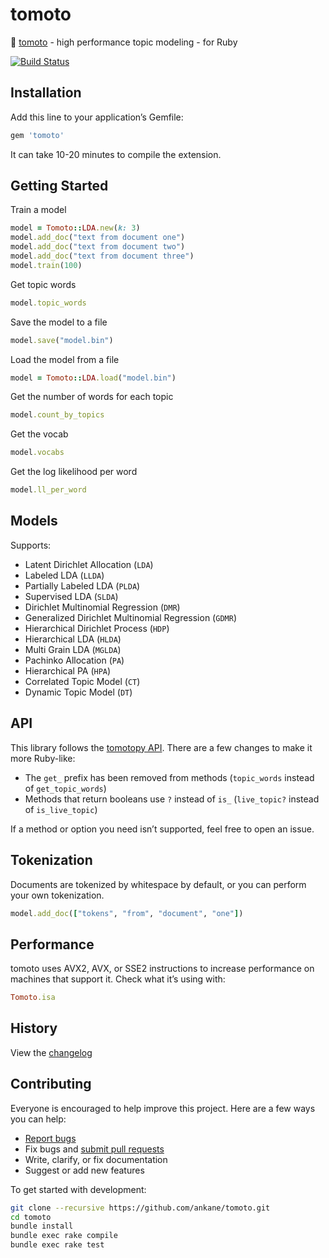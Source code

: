 # tomoto

:tomato: [tomoto](https://github.com/bab2min/tomotopy) - high performance topic modeling - for Ruby

[![Build Status](https://travis-ci.org/ankane/tomoto.svg?branch=master)](https://travis-ci.org/ankane/tomoto)

## Installation

Add this line to your application’s Gemfile:

```ruby
gem 'tomoto'
```

It can take 10-20 minutes to compile the extension.

## Getting Started

Train a model

```ruby
model = Tomoto::LDA.new(k: 3)
model.add_doc("text from document one")
model.add_doc("text from document two")
model.add_doc("text from document three")
model.train(100)
```

Get topic words

```ruby
model.topic_words
```

Save the model to a file

```ruby
model.save("model.bin")
```

Load the model from a file

```ruby
model = Tomoto::LDA.load("model.bin")
```

Get the number of words for each topic

```ruby
model.count_by_topics
```

Get the vocab

```ruby
model.vocabs
```

Get the log likelihood per word

```ruby
model.ll_per_word
```

## Models

Supports:

- Latent Dirichlet Allocation (`LDA`)
- Labeled LDA (`LLDA`)
- Partially Labeled LDA (`PLDA`)
- Supervised LDA (`SLDA`)
- Dirichlet Multinomial Regression (`DMR`)
- Generalized Dirichlet Multinomial Regression (`GDMR`)
- Hierarchical Dirichlet Process (`HDP`)
- Hierarchical LDA (`HLDA`)
- Multi Grain LDA (`MGLDA`)
- Pachinko Allocation (`PA`)
- Hierarchical PA (`HPA`)
- Correlated Topic Model (`CT`)
- Dynamic Topic Model (`DT`)

## API

This library follows the [tomotopy API](https://bab2min.github.io/tomotopy/v0.9.0/en/). There are a few changes to make it more Ruby-like:

- The `get_` prefix has been removed from methods (`topic_words` instead of `get_topic_words`)
- Methods that return booleans use `?` instead of `is_`  (`live_topic?` instead of `is_live_topic`)

If a method or option you need isn’t supported, feel free to open an issue.

## Tokenization

Documents are tokenized by whitespace by default, or you can perform your own tokenization.

```ruby
model.add_doc(["tokens", "from", "document", "one"])
```

## Performance

tomoto uses AVX2, AVX, or SSE2 instructions to increase performance on machines that support it. Check what it’s using with:

```ruby
Tomoto.isa
```

## History

View the [changelog](https://github.com/ankane/tomoto/blob/master/CHANGELOG.md)

## Contributing

Everyone is encouraged to help improve this project. Here are a few ways you can help:

- [Report bugs](https://github.com/ankane/tomoto/issues)
- Fix bugs and [submit pull requests](https://github.com/ankane/tomoto/pulls)
- Write, clarify, or fix documentation
- Suggest or add new features

To get started with development:

```sh
git clone --recursive https://github.com/ankane/tomoto.git
cd tomoto
bundle install
bundle exec rake compile
bundle exec rake test
```
